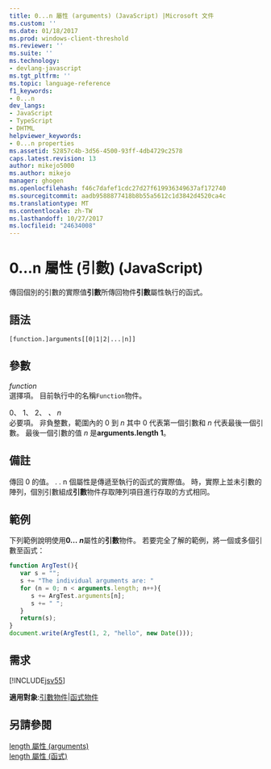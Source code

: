 ```yaml
---
title: 0...n 屬性 (arguments) (JavaScript) |Microsoft 文件
ms.custom: ''
ms.date: 01/18/2017
ms.prod: windows-client-threshold
ms.reviewer: ''
ms.suite: ''
ms.technology:
- devlang-javascript
ms.tgt_pltfrm: ''
ms.topic: language-reference
f1_keywords:
- 0...n
dev_langs:
- JavaScript
- TypeScript
- DHTML
helpviewer_keywords:
- 0...n properties
ms.assetid: 52857c4b-3d56-4500-93ff-4db4729c2578
caps.latest.revision: 13
author: mikejo5000
ms.author: mikejo
manager: ghogen
ms.openlocfilehash: f46c7dafef1cdc27d27f619936349637af172740
ms.sourcegitcommit: aadb9588877418b8b55a5612c1d3842d4520ca4c
ms.translationtype: MT
ms.contentlocale: zh-TW
ms.lasthandoff: 10/27/2017
ms.locfileid: "24634008"
---
```

# <a name="0n-properties-arguments-javascript"></a>0...n 屬性 (引數) (JavaScript)
傳回個別的引數的實際值**引數**所傳回物件**引數**屬性執行的函式。  
  
## <a name="syntax"></a>語法  
  
```  
[function.]arguments[[0|1|2|...|n]]  
```  
  
## <a name="parameters"></a>參數  
 *function*  
 選擇項。 目前執行中的名稱`Function`物件。  
  
 0、 1、 2、 *、 n*  
 必要項。 非負整數，範圍內的 0 到 *n* 其中 0 代表第一個引數和 *n* 代表最後一個引數。 最後一個引數的值 *n* 是**arguments.length 1**。  
  
## <a name="remarks"></a>備註  
 傳回 0 的值。 . . n 個屬性是傳遞至執行的函式的實際值。 時，實際上並未引數的陣列，個別引數組成**引數**物件存取陣列項目進行存取的方式相同。  
  
## <a name="example"></a>範例  
 下列範例說明使用**0...**  ***n***屬性的**引數**物件。 若要完全了解的範例，將一個或多個引數至函式：  
  
```JavaScript  
function ArgTest(){  
   var s = "";  
   s += "The individual arguments are: "  
   for (n = 0; n < arguments.length; n++){  
      s += ArgTest.arguments[n];  
      s += " ";  
   }  
   return(s);  
}  
document.write(ArgTest(1, 2, "hello", new Date()));  
```  
  
## <a name="requirements"></a>需求  
 [!INCLUDE[jsv55](../../javascript/reference/includes/jsv55-md.md)]  
  
 **適用對象**:[引數物件](../../javascript/reference/arguments-object-javascript.md)&#124;[函式物件](../../javascript/reference/function-object-javascript.md)  
  
## <a name="see-also"></a>另請參閱  
 [length 屬性 (arguments)](../../javascript/reference/length-property-arguments-javascript.md)   
 [length 屬性 (函式)](../../javascript/reference/length-property-function-javascript.md)